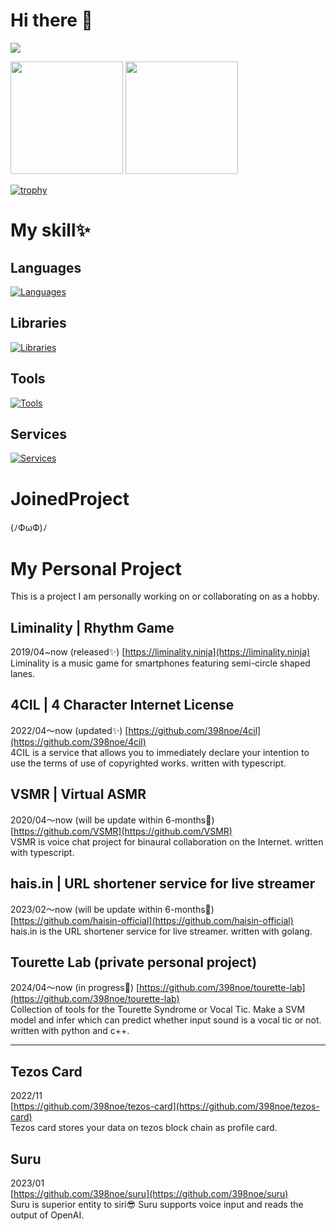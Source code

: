 # Hi there 👋
![](http://github-profile-summary-cards.vercel.app/api/cards/profile-details?username=398noe&theme=github_dark)

<div>
  <img height="180px" src="https://github-readme-stats.vercel.app/api/top-langs/?username=398noe&layout=compact&count_private=true&show_icons=true&theme=transparent"/>
  <img height="180px" src="https://github-readme-stats.vercel.app/api?username=398noe&count_private=true&show_icons=true&show_icons=true&rank_icon=github&theme=transparent"/>
</div>

[![trophy](https://github-profile-trophy.vercel.app/?username=398noe&rank=-C,-B&theme=discord&no-bg=true&margin-w=15)](https://github.com/ryo-ma/github-profile-trophy)

# My skill✨
## Languages
[![Languages](https://skillicons.dev/icons?i=bash,html,css,js,ts,graphql,py,go,r,php,c,java,processing)](https://github.com/398noe)
## Libraries
[![Libraries](https://skillicons.dev/icons?i=react,nextjs,gatsby,vue,nuxtjs,tailwind,prisma,laravel,nestjs)](https://github.com/398noe)
## Tools
[![Tools](https://skillicons.dev/icons?i=docker,postgres,redis,figma,xd)](https://github.com/398noe)
## Services
[![Services](https://skillicons.dev/icons?i=github,gitlab,cloudflare,workers,postman)](https://github.com/398noe)


# JoinedProject
<!--I have joined in several projects. However I am looking for work. It's time to do something new.-->
(ﾉФωФ)ﾉ

# My Personal Project
This is a project I am personally working on or collaborating on as a hobby.

## Liminality | Rhythm Game
2019/04~now (released✨)
[https://liminality.ninja](https://liminality.ninja)  
Liminality is a music game for smartphones featuring semi-circle shaped lanes.

## 4CIL | 4 Character Internet License
2022/04～now (updated✨)
[https://github.com/398noe/4cil](https://github.com/398noe/4cil)  
4CIL is a service that allows you to immediately declare your intention to use the terms of use of copyrighted works. written with typescript.

## VSMR | Virtual ASMR  
2020/04〜now (will be update within 6-months👀)
[https://github.com/VSMR](https://github.com/VSMR)  
VSMR is voice chat project for binaural collaboration on the Internet. written with typescript.

## hais.in | URL shortener service for live streamer
2023/02〜now  (will be update within 6-months👀)
[https://github.com/haisin-official](https://github.com/haisin-official)  
hais.in is the URL shortener service for live streamer. written with golang.

## Tourette Lab (private personal project)
2024/04～now (in progress👀)
[https://github.com/398noe/tourette-lab](https://github.com/398noe/tourette-lab)  
Collection of tools for the Tourette Syndrome or Vocal Tic.
Make a SVM model and infer which can predict whether input sound is a vocal tic or not. written with python and c++.

---

## Tezos Card
2022/11  
[https://github.com/398noe/tezos-card](https://github.com/398noe/tezos-card)  
Tezos card stores your data on tezos block chain as profile card.

## Suru
2023/01  
[https://github.com/398noe/suru](https://github.com/398noe/suru)  
Suru is superior entity to siri😎 Suru supports voice input and reads the output of OpenAI.

<!--
**398noe/398noe** is a ✨ _special_ ✨ repository because its `README.md` (this file) appears on your GitHub profile.

Here are some ideas to get you started:

- 🔭 I’m currently working on ...
- 🌱 I’m currently learning ...
- 👯 I’m looking to collaborate on ...
- 🤔 I’m looking for help with ...
- 💬 Ask me about ...
- 📫 How to reach me: ...
- 😄 Pronouns: ...
- ⚡ Fun fact: ...
-->
